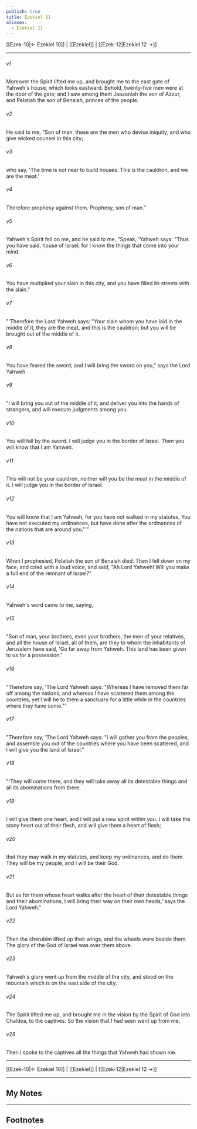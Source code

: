 ```yaml
---
publish: true
title: Ezekiel 11
aliases:
  - Ezekiel 11
---
```


[[Ezek-10|← Ezekiel 10]] | [[Ezekiel]] | [[Ezek-12|Ezekiel 12 →]]
***



###### v1 
Moreover the Spirit lifted me up, and brought me to the east gate of Yahweh's house, which looks eastward. Behold, twenty-five men were at the door of the gate; and I saw among them Jaazaniah the son of Azzur, and Pelatiah the son of Benaiah, princes of the people. 

###### v2 
He said to me, "Son of man, these are the men who devise iniquity, and who give wicked counsel in this city; 

###### v3 
who say, 'The time is not near to build houses. This is the cauldron, and we are the meat.' 

###### v4 
Therefore prophesy against them. Prophesy, son of man." 

###### v5 
Yahweh's Spirit fell on me, and he said to me, "Speak, 'Yahweh says: "Thus you have said, house of Israel; for I know the things that come into your mind. 

###### v6 
You have multiplied your slain in this city, and you have filled its streets with the slain." 

###### v7 
"'Therefore the Lord Yahweh says: "Your slain whom you have laid in the middle of it, they are the meat, and this is the cauldron; but you will be brought out of the middle of it. 

###### v8 
You have feared the sword; and I will bring the sword on you," says the Lord Yahweh. 

###### v9 
"I will bring you out of the middle of it, and deliver you into the hands of strangers, and will execute judgments among you. 

###### v10 
You will fall by the sword. I will judge you in the border of Israel. Then you will know that I am Yahweh. 

###### v11 
This will not be your cauldron, neither will you be the meat in the middle of it. I will judge you in the border of Israel. 

###### v12 
You will know that I am Yahweh, for you have not walked in my statutes, You have not executed my ordinances, but have done after the ordinances of the nations that are around you."'" 

###### v13 
When I prophesied, Pelatiah the son of Benaiah died. Then I fell down on my face, and cried with a loud voice, and said, "Ah Lord Yahweh! Will you make a full end of the remnant of Israel?" 

###### v14 
Yahweh's word came to me, saying, 

###### v15 
"Son of man, your brothers, even your brothers, the men of your relatives, and all the house of Israel, all of them, are they to whom the inhabitants of Jerusalem have said, 'Go far away from Yahweh. This land has been given to us for a possession.' 

###### v16 
"Therefore say, 'The Lord Yahweh says: "Whereas I have removed them far off among the nations, and whereas I have scattered them among the countries, yet I will be to them a sanctuary for a little while in the countries where they have come."' 

###### v17 
"Therefore say, 'The Lord Yahweh says: "I will gather you from the peoples, and assemble you out of the countries where you have been scattered, and I will give you the land of Israel." 

###### v18 
"'They will come there, and they will take away all its detestable things and all its abominations from there. 

###### v19 
I will give them one heart, and I will put a new spirit within you. I will take the stony heart out of their flesh, and will give them a heart of flesh; 

###### v20 
that they may walk in my statutes, and keep my ordinances, and do them. They will be my people, and I will be their God. 

###### v21 
But as for them whose heart walks after the heart of their detestable things and their abominations, I will bring their way on their own heads,' says the Lord Yahweh." 

###### v22 
Then the cherubim lifted up their wings, and the wheels were beside them. The glory of the God of Israel was over them above. 

###### v23 
Yahweh's glory went up from the middle of the city, and stood on the mountain which is on the east side of the city. 

###### v24 
The Spirit lifted me up, and brought me in the vision by the Spirit of God into Chaldea, to the captives. So the vision that I had seen went up from me. 

###### v25 
Then I spoke to the captives all the things that Yahweh had shown me.

***
[[Ezek-10|← Ezekiel 10]] | [[Ezekiel]] | [[Ezek-12|Ezekiel 12 →]]

---
## My Notes

---
## Footnotes